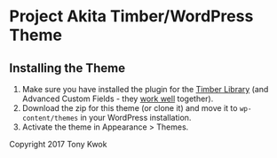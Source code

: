 
# Project Akita Timber/WordPress Theme

## Installing the Theme

1. Make sure you have installed the plugin for the [Timber Library](https://wordpress.org/plugins/timber-library/) (and Advanced Custom Fields - they [work well](http://timber.github.io/timber/#acf-cookbook) together). 
2. Download the zip for this theme (or clone it) and move it to `wp-content/themes` in your WordPress installation. 
3. Activate the theme in Appearance >  Themes.

Copyright 2017 Tony Kwok